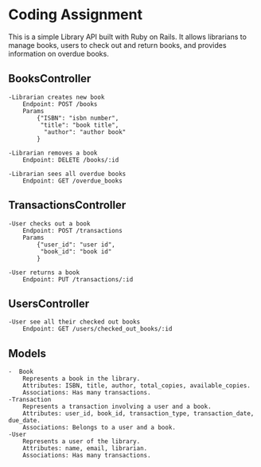 # Coding Assignment
This is a simple Library API built with Ruby on Rails. It allows librarians to manage books, users to check out and return books, and provides information on overdue books.

## BooksController
    -Librarian creates new book
        Endpoint: POST /books
        Params 
            {"ISBN": "isbn number",
             "title": "book title",
              "author": "author book"
            }

    -Librarian removes a book
        Endpoint: DELETE /books/:id

    -Librarian sees all overdue books
        Endpoint: GET /overdue_books

## TransactionsController
    -User checks out a book
        Endpoint: POST /transactions
        Params 
            {"user_id": "user id",
             "book_id": "book id"
            }
            
    -User returns a book
        Endpoint: PUT /transactions/:id

## UsersController
    -User see all their checked out books
        Endpoint: GET /users/checked_out_books/:id

## Models
    -  Book
        Represents a book in the library.
        Attributes: ISBN, title, author, total_copies, available_copies.
        Associations: Has many transactions.
    -Transaction
        Represents a transaction involving a user and a book.
        Attributes: user_id, book_id, transaction_type, transaction_date, due_date.
        Associations: Belongs to a user and a book.
    -User
        Represents a user of the library.
        Attributes: name, email, librarian.
        Associations: Has many transactions.